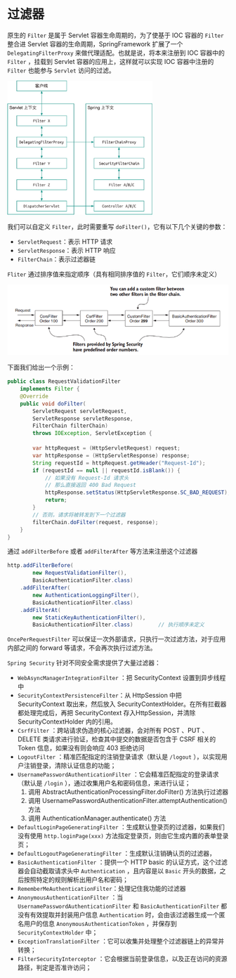 # 过滤器

原生的 `Filter` 是属于 Servlet 容器生命周期的，为了使基于 IOC 容器的 `Filter` 整合进 Servlet 容器的生命周期，SpringFramework 扩展了一个 `DelegatingFilterProxy` 来做代理适配。也就是说，将本来注册到 IOC 容器中的 `Filter` ，挂载到 Servlet 容器的应用上，这样就可以实现 IOC 容器中注册的 `Filter` 也能参与 `Servlet` 访问的过滤。

<img src="./assets/032-1703747875905-25-1719388739852-26.jpg" alt="{%}" style="zoom:33%;" />

我们可以自定义 `Filter`，此时需要重写 `doFilter()`，它有以下几个关键的参数：

- `ServletRequest`：表示 HTTP 请求
- `ServletResponse`：表示 HTTP 响应
- `FilterChain`：表示过滤器链

`Fliter` 通过排序值来指定顺序（具有相同排序值的 `Filter`，它们顺序未定义）

![image-20240628122806604](./assets/image-20240628122806604.png)

下面我们给出一个示例：

~~~java
public class RequestValidationFilter
    implements Filter {
    @Override
    public void doFilter(
        ServletRequest servletRequest,
        ServletResponse servletResponse,
        FilterChain filterChain)
        throws IOException, ServletException {
        
        var httpRequest = (HttpServletRequest) request;
        var httpResponse = (HttpServletResponse) response;
        String requestId = httpRequest.getHeader("Request-Id");
        if (requestId == null || requestId.isBlank()) {
            // 如果没有 Request-Id 请求头
            // 那么直接返回 400 Bad Request
            httpResponse.setStatus(HttpServletResponse.SC_BAD_REQUEST);
            return;
        }
        // 否则，请求将被转发到下一个过滤器
        filterChain.doFilter(request, response);
    }
}
~~~

通过 `addFilterBefore` 或者 `addFilterAfter` 等方法来注册这个过滤器

~~~java
http.addFilterBefore(
    	new RequestValidationFilter(), 
    	BasicAuthenticationFilter.class)
    .addFilterAfter(
    	new AuthenticationLoggingFilter(),
    	BasicAuthenticationFilter.class)
    .addFilterAt(
    	new StaticKeyAuthenticationFilter(),
    	BasicAuthenticationFilter.class)		// 执行顺序未定义
~~~

`OncePerRequestFilter` 可以保证一次外部请求，只执行一次过滤方法，对于应用内部之间的 forward 等请求，不会再次执行过滤方法。



`Spring Security` 针对不同安全需求提供了大量过滤器：

- `WebAsyncManagerIntegrationFilter` ：把 SecurityContext 设置到异步线程中
- `SecurityContextPersistenceFilter`：从 HttpSession 中把 SecurityContext 取出来，然后放入 SecurityContextHolder。在所有拦截器都处理完成后，再把 SecurityContext 存入HttpSession，并清除 SecurityContextHolder 内的引用。
- `CsrfFilter` ：跨站请求伪造的核心过滤器，会对所有 POST 、PUT 、DELETE 类请求进行验证，检查其中提交的数据是否包含于 CSRF 相关的 Token 信息，如果没有则会响应 403 拒绝访问
- `LogoutFilter` ：精准匹配指定的注销登录请求（默认是 `/logout` ），以实现用户注销登录，清除认证信息的功能；
- `UsernamePasswordAuthenticationFilter` ：它会精准匹配指定的登录请求（默认是 `/login` ），通过收集用户名和密码信息，来进行认证；
  1. 调用 AbstractAuthenticationProcessingFilter.doFilter() 方法执行过滤器
  2. 调用 UsernamePasswordAuthenticationFilter.attemptAuthentication() 方法
  3. 调用 AuthenticationManager.authenticate() 方法
- `DefaultLoginPageGeneratingFilter` ：生成默认登录页的过滤器，如果我们没有使用 `http.loginPage(xxx)` 方法指定登录页，则由它生成内置的表单登录页；
- `DefaultLogoutPageGeneratingFilter` ：生成默认注销确认页的过滤器，
- `BasicAuthenticationFilter` ：提供一个 HTTP basic 的认证方式，这个过滤器会自动截取请求头中 `Authentication` ，且内容是以 `Basic` 开头的数据，之后按照特定的规则解析出用户名和密码；
- `RememberMeAuthenticationFilter`：处理记住我功能的过滤器
- `AnonymousAuthenticationFilter` ：当 `UsernamePasswordAuthenticationFilter` 和 `BasicAuthenticationFilter` 都没有有效提取并封装用户信息 `Authentication` 时，会由该过滤器生成一个匿名用户的信息 `AnonymousAuthenticationToken` ，并保存到 `SecurityContextHolder` 中；
- `ExceptionTranslationFilter` ：它可以收集并处理整个过滤器链上的异常并转换；
- `FilterSecurityInterceptor` ：它会根据当前登录信息，以及正在访问的资源路径，判定是否准许访问；